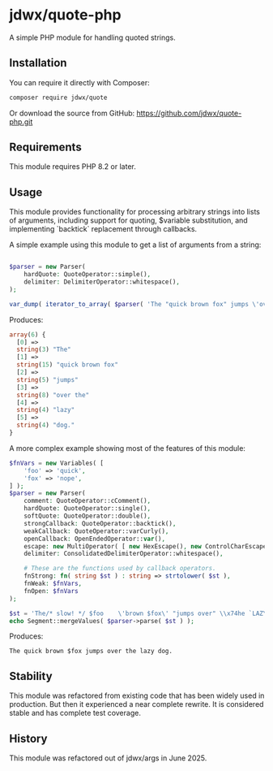 # jdwx/quote-php

A simple PHP module for handling quoted strings.

## Installation

You can require it directly with Composer:

```bash
composer require jdwx/quote
```

Or download the source from GitHub: https://github.com/jdwx/quote-php.git

## Requirements

This module requires PHP 8.2 or later.

## Usage

This module provides functionality for processing arbitrary strings into lists of arguments, including support for quoting, $variable substitution, and implementing \`backtick\` replacement through callbacks.

A simple example using this module to get a list of arguments from a string:

```php

$parser = new Parser(
    hardQuote: QuoteOperator::simple(),
    delimiter: DelimiterOperator::whitespace(),
);

var_dump( iterator_to_array( $parser( 'The "quick brown fox" jumps \'over the\' lazy dog.' ) ) );
```

Produces:

```php
array(6) {
  [0] =>
  string(3) "The"
  [1] =>
  string(15) "quick brown fox"
  [2] =>
  string(5) "jumps"
  [3] =>
  string(8) "over the"
  [4] =>
  string(4) "lazy"
  [5] =>
  string(4) "dog."
}
```

A more complex example showing most of the features of this module:

```php
$fnVars = new Variables( [
    'foo' => 'quick',
    'fox' => 'nope',
] );
$parser = new Parser(
    comment: QuoteOperator::cComment(),
    hardQuote: QuoteOperator::single(),
    softQuote: QuoteOperator::double(),
    strongCallback: QuoteOperator::backtick(),
    weakCallback: QuoteOperator::varCurly(),
    openCallback: OpenEndedOperator::var(),
    escape: new MultiOperator( [ new HexEscape(), new ControlCharEscape() ] ),
    delimiter: ConsolidatedDelimiterOperator::whitespace(),

    # These are the functions used by callback operators.
    fnStrong: fn( string $st ) : string => strtolower( $st ),
    fnWeak: $fnVars,
    fnOpen: $fnVars
);

$st = 'The/* slow! */ $foo    \'brown $fox\' "jumps over" \\x74he `LAZY` dog.\n';
echo Segment::mergeValues( $parser->parse( $st ) );
```

Produces:

```
The quick brown $fox jumps over the lazy dog.
```

## Stability

This module was refactored from existing code that has been widely used in production. But then it experienced a near complete rewrite. It is considered stable and has complete test coverage.

## History

This module was refactored out of jdwx/args in June 2025.

